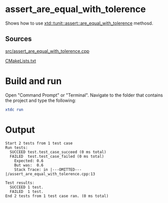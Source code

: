 # assert_are_equal_with_tolerence

Shows how to use [xtd::tunit::assert::are_equal_with_tolerence](../../../../src/xtd.tunit/include/xtd/assert.h) methosd.

## Sources

[src/assert_are_equal_with_tolerence.cpp](src/assert_are_equal_with_tolerence.cpp)

[CMakeLists.txt](CMakeLists.txt)

# Build and run

Open "Command Prompt" or "Terminal". Navigate to the folder that contains the project and type the following:

```cmake
xtdc run
```

# Output

```
Start 2 tests from 1 test case
Run tests:
  SUCCEED test.test_case_succeed (0 ms total)
  FAILED  test.test_case_failed (0 ms total)
    Expected: 0.6
    But was:  0.6
    Stack Trace: in |---OMITTED---|/assert_are_equal_with_tolerence.cpp:13

Test results:
  SUCCEED 1 test.
  FAILED  1 test.
End 2 tests from 1 test case ran. (0 ms total)
```
